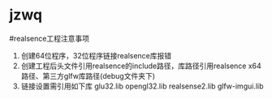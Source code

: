 # jzwq

#realsence工程注意事项
1. 创建64位程序，32位程序链接realsence库报错
2. 创建工程后头文件引用realsence的include路径，库路径引用realsence x64路径、第三方glfw库路径(debug文件夹下)
3. 链接设置需引用如下库
glu32.lib
opengl32.lib
realsense2.lib
glfw-imgui.lib

